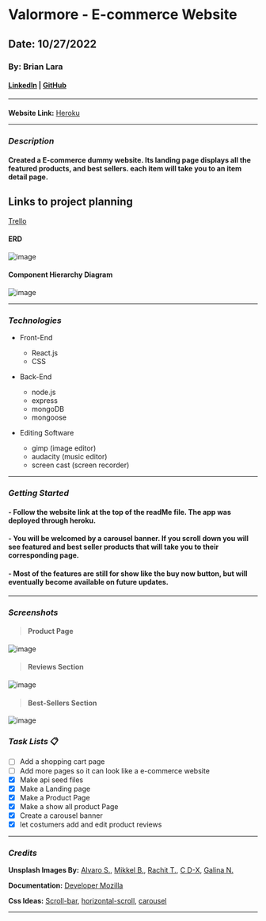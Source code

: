 # Valormore - E-commerce Website

## Date: 10/27/2022

### By: Brian Lara

#### [LinkedIn](https://www.linkedin.com/in/brian-lara/) | [GitHub](https://github.com/BrianDLara)

---

####

**Website Link:**
[Heroku](https://valormore.herokuapp.com/)

---

### **_Description_**

#### Created a E-commerce dummy website. Its landing page displays all the featured products, and best sellers. each item will take you to an item detail page.

## Links to project planning

[Trello](https://trello.com/b/dXbChSVA/valormore)

#### ERD

![image](https://i.imgur.com/vcKXGxd.png)

#### Component Hierarchy Diagram

![image](https://i.imgur.com/bTlinXv.png)

---

### **_Technologies_**

- Front-End

  - React.js
  - CSS

- Back-End

  - node.js
  - express
  - mongoDB
  - mongoose

- Editing Software

  - gimp (image editor)
  - audacity (music editor)
  - screen cast (screen recorder)

---

### **_Getting Started_**

#### - Follow the website link at the top of the readMe file. The app was deployed through heroku.

#### - You will be welcomed by a carousel banner. If you scroll down you will see featured and best seller products that will take you to their corresponding page.

#### - Most of the features are still for show like the buy now button, but will eventually become available on future updates.

---

### **_Screenshots_**

> #### **Product Page**

![image](https://i.imgur.com/zd9niph.png)

> #### **Reviews Section**

![image](https://i.imgur.com/bEpK4s6.png)

> #### **Best-Sellers Section**

![image](https://i.imgur.com/t2aQUgi.png)

### **_Task Lists_** :clipboard:

- [ ] Add a shopping cart page
- [ ] Add more pages so it can look like a e-commerce website
- [x] Make api seed files
- [x] Make a Landing page
- [x] Make a Product Page
- [x] Make a show all product Page
- [x] Create a carousel banner
- [x] let costumers add and edit product reviews

---

### **_Credits_**

**Unsplash Images By:** [Alvaro S.](https://unsplash.com/photos/pFLNV4gkXsc), [Mikkel B.](https://unsplash.com/photos/yjAFnkLtKY0), [Rachit T.](https://unsplash.com/photos/2cFZ_FB08UM), [C D-X](https://unsplash.com/photos/PDX_a_82obo), [Galina N.](https://unsplash.com/photos/miziNqvJx5M)

**Documentation:** [Developer Mozilla](https://developer.mozilla.org/en-US/)

**Css Ideas:** [Scroll-bar](https://www.youtube.com/watch?v=1fEkWd5hzRY), [horizontal-scroll](https://www.youtube.com/watch?v=1fEkWd5hzRY), [carousel](https://www.youtube.com/watch?v=eBKcGAhkZUI)

---
